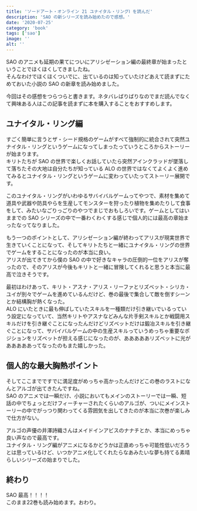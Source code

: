 ```yaml
---
title: 'ソードアート・オンライン 21 ユナイタル・リングⅠ を読んだ'
description: 'SAO の新シリーズを読み始めたので感想。'
date: '2020-07-25'
category: 'book'
tags: ['sao']
image: ''
alt: ''
---
```


SAO のアニメも延期の果てについにアリシゼーション編の最終章が始まったということでほくほくしてきましたね。  
そんなわけでほくほくついでに、出ているのは知っていたけどあえて読まずにためておいた小説の SAO の新章を読み始めました。

今回はその感想をつらつらと書きます。ネタバレばりばりなのでまだ読んでなくて興味ある人はこの記事を読まずに本を購入することをおすすめします。

## ユナイタル・リング編

すごく簡単に言うとザ・シード規格のゲームがすべて強制的に統合されて突然ユナイタル・リングというゲームになってしまったっていうところからストーリーが始まります。  
キリトたちが SAO の世界で楽しくお話していたら突然アインクラッドが墜落して落ちたその大地は自分たちが知っている ALO の世界ではなくてよくよく進めてみるとユナイタル・リングというゲームに変わっていたってストーリー展開です。

このユナイタル・リングがいわゆるサバイバルゲームってやつで、素材を集めて道具や武器や防具やらを生産してモンスターを狩ったり植物を集めたりして食事をして、みたいなごりっごりのやつでまじでおもしろいです。ゲームとしてはいままでの SAO シリーズの中で一番わくわくする感じで個人的には最高の章始まったなってなりました。

もう一つのポイントとして、アリシゼーション編が終わってアリスが現実世界で生きていくことになって、そしてキリトたちと一緒にユナイタル・リングの世界でゲームをすることになったのが本当に良い。  
アリスが出てきてから僕の SAO の中で好きなキャラの圧倒的一位をアリスが奪ったので、そのアリスが今後もキリトと一緒に冒険してくれると思うと本当に最高で泣きそうです。

最初はわけあって、キリト・アスナ・アリス・リーファとリズベット・シリカ・ユイが別々でゲームを進めているんだけど、巻の最後で集合して敵を倒すシーンとか結構胸が熱くなった。  
ALO にいたときに最も伸ばしていたスキルを一種類だけ引き継いでいるっていう設定になっていて、当然キリトやアスナなどみんな片手剣スキルとか戦闘用スキルだけを引き継ぐことになったんだけどリズベットだけは鍛冶スキルを引き継ぐことになって、サバイバルゲームの中の生産スキルっていうめっちゃ重要なポジションをリズベットが担える感じになったのが、あああああリズベットに光があああああってなったのもまた嬉しかった。

## 個人的な最大胸熱ポイント

そしてここまでですでに満足度がめっちゃ高かったんだけどこの巻のラストになんとアルゴが出てきたんですね。  
SAO のアニメでは一瞬だけ、小説においてもメインのストーリーでは一瞬、短話の中でちょっとだけフィーチャーされたくらいのアルゴが、ついにメインストーリーの中でがっつり関わってくる雰囲気を出してきたのが本当に次巻が楽しみで仕方がない。

アルゴの声優の井澤詩織さんはメイドインアビスのナナチとか、本当にめっちゃ良い声なので最高です。  
ユナイタル・リング編がアニメになるかどうかは正直めっちゃ可能性低いだろうとは思っているけど、いつかアニメ化してくれたらなあみたいな夢も持てる素晴らしいシリーズの始まりでした。

## 終わり

SAO 最高！！！！  
このまま22巻も読み始めます。おわり。
